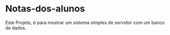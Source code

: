# Notas-dos-alunos
Este Projeto, é para mostrar um sistema simples de servidor com um banco de dados.
